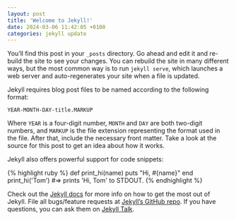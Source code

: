 ```yaml
---
layout: post
title: 'Welcome to Jekyll!'
date: 2024-03-06 11:42:05 +0100
categories: jekyll update
---
```


You’ll find this post in your `_posts` directory. Go ahead and edit it and
re-build the site to see your changes. You can rebuild the site in many
different ways, but the most common way is to run `jekyll serve`, which launches
a web server and auto-regenerates your site when a file is updated.

Jekyll requires blog post files to be named according to the following format:

`YEAR-MONTH-DAY-title.MARKUP`

Where `YEAR` is a four-digit number, `MONTH` and `DAY` are both two-digit
numbers, and `MARKUP` is the file extension representing the format used in the
file. After that, include the necessary front matter. Take a look at the source
for this post to get an idea about how it works.

Jekyll also offers powerful support for code snippets:

{% highlight ruby %} def print_hi(name) puts "Hi, #{name}" end print_hi('Tom')
#=> prints 'Hi, Tom' to STDOUT. {% endhighlight %}

Check out the [Jekyll docs][jekyll-docs] for more info on how to get the most
out of Jekyll. File all bugs/feature requests at [Jekyll’s GitHub
repo][jekyll-gh]. If you have questions, you can ask them on [Jekyll
Talk][jekyll-talk].

[jekyll-docs]: https://jekyllrb.com/docs/home
[jekyll-gh]: https://github.com/jekyll/jekyll
[jekyll-talk]: https://talk.jekyllrb.com/
